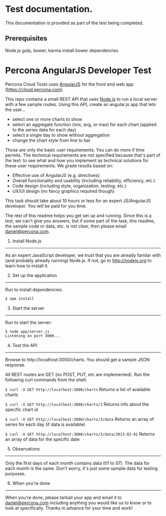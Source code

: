 # Test documentation.

This documentation is provided as part of the test being completed.


## Prerequisites

Node.js
gulp, bower, karma
install bower dependencies





Percona AngularJS Developer Test
================================

Percona Cloud Tools uses [AngularJS](http://angularjs.org/) for the front end web app (https://cloud.percona.com).

This repo contains a small REST API that uses [Node.js](http://nodejs.org/) to run a local server
with a few sample routes.  Using this API, create an angular.js app that lets the user...

* select one or more charts to show
* select an aggregate function (mix, avg, or max) for each chart (applied to the series data for each day)
* select a single day to show without aggregation
* change the chart style from line to bar

Those are only the basic user requirements.  You can do more if time permits.  The technical requirements
are not specified because that's part of the test: to see what and how you implement as technical solutions
for these user requirements.  We grade results based on:

* Effective use of AngularJS (e.g. directives)
* Overall functionality and usability (including reliability, efficiency, etc.)
* Code design (including style, organization, testing, etc.)
* UX/UI design (no fancy graphics required though)

This task should take about 10 hours or less for an expert JS/AngularJS developer.  You will be paid for you time.

The rest of this readme helps you get set up and running.  Since this is a test, we can't give you answers,
but if some part of the task, this readme, the sample code or data, etc. is not clear, then please email daniel@percona.com.

1. Install Node.js
------------------

As an expert JavaScript developer, we trust that you are already familar with (and probably already running) Node.js.  If not, go to http://nodejs.org to learn how to install it.

2. Set up the application
-------------------------

Run to install dependencies:

```sh
$ npm install
```

3. Start the server
-------------------

Run to start the server:

```sh
$ node app/server.js
Listening on port 3000...
```

4. Test the API
---------------

Browse to http://localhost:3000/charts.  You should get a sample JSON response.

All REST routes are GET (no POST, PUT, etc are implemented). Run the following curl commands from the shell:

`$ curl -X GET http://localhost:3000/charts`
Returns a list of available charts

`$ curl -X GET http://localhost:3000/charts/3`
Returns info about the specific chart id

`$ curl -X GET http://localhost:3000/charts/3/data`
Returns an array of series for each day (if data is available)

`$ curl -X GET http://localhost:3000/charts/3/data/2013-02-01`
Returns an array of data for the specific date

5. Observations
---------------

Only the first days of each month contains data (01 to 07). The data for each month is the same. Don't worry, it's just some sample data for testing purposes.

6. When you're done
-------------------

When you're done, please tarball your app and email it to daniel@percona.com including anything you
would like us to know or to look at specifically.  Thanks in advance for your time and work!
